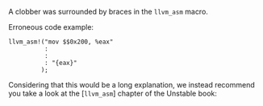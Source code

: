 A clobber was surrounded by braces in the `llvm_asm` macro.

Erroneous code example:

```compile_fail,E0664
llvm_asm!("mov $$0x200, %eax"
          :
          :
          : "{eax}"
         );
```

Considering that this would be a long explanation, we instead recommend you
take a look at the [`llvm_asm`] chapter of the Unstable book:

[llvm_asm]: https://doc.rust-lang.org/stable/unstable-book/library-features/llvm-asm.html
